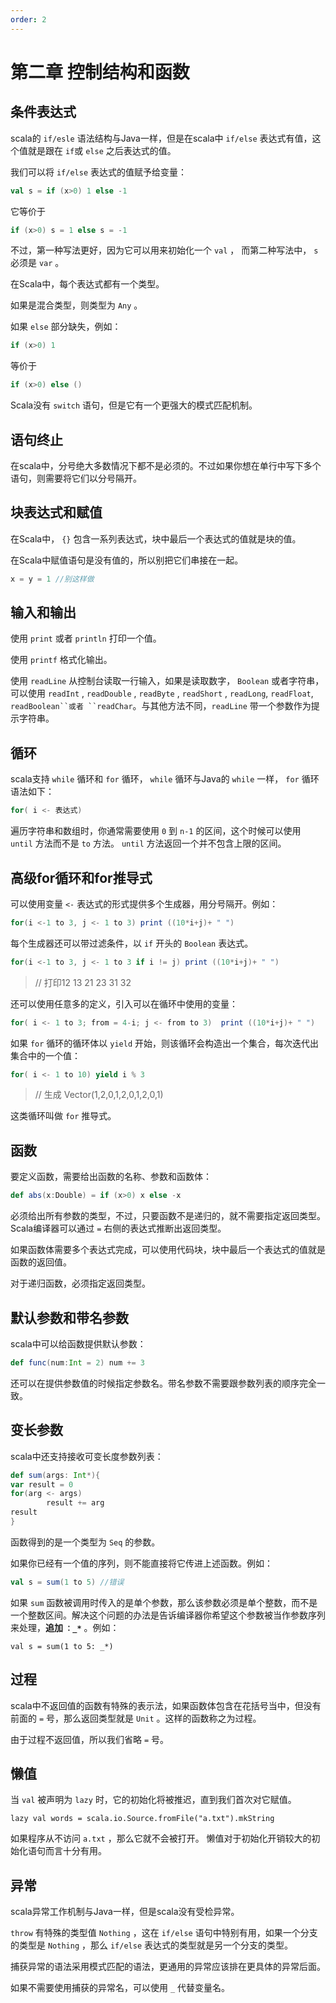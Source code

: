 ```yaml
---
order: 2
---
```


# 第二章 控制结构和函数

## 条件表达式

scala的 `if/esle` 语法结构与Java一样，但是在scala中 `if/else` 表达式有值，这个值就是跟在 `if`或 `else` 之后表达式的值。

我们可以将 `if/else` 表达式的值赋予给变量：

```scala
val s = if (x>0) 1 else -1
```

它等价于

```scala
if (x>0) s = 1 else s = -1
```

不过，第一种写法更好，因为它可以用来初始化一个 `val` ， 而第二种写法中， `s` 必须是 `var` 。

在Scala中，每个表达式都有一个类型。

如果是混合类型，则类型为 `Any` 。

如果 `else` 部分缺失，例如：

```scala
if (x>0) 1
```

等价于

```scala
if (x>0) else ()
```

Scala没有 `switch` 语句，但是它有一个更强大的模式匹配机制。

## 语句终止

在scala中，分号绝大多数情况下都不是必须的。不过如果你想在单行中写下多个语句，则需要将它们以分号隔开。

## 块表达式和赋值

在Scala中， `{}` 包含一系列表达式，块中最后一个表达式的值就是块的值。

在Scala中赋值语句是没有值的，所以别把它们串接在一起。

```scala
x = y = 1 //别这样做
```

## 输入和输出

使用 `print` 或者 `println` 打印一个值。

使用 `printf` 格式化输出。

使用 `readLine` 从控制台读取一行输入，如果是读取数字， `Boolean` 或者字符串，可以使用 `readInt` , `readDouble` , `readByte` , `readShort` , `readLong`, `readFloat`, `readBoolean``或者 ``readChar`。与其他方法不同，`readLine` 带一个参数作为提示字符串。

## 循环

scala支持 `while` 循环和 `for` 循环， `while` 循环与Java的 `while` 一样， `for` 循环语法如下：

```scala
for( i <- 表达式)
```

遍历字符串和数组时，你通常需要使用 `0` 到 `n-1` 的区间，这个时候可以使用 `until` 方法而不是 `to` 方法。 `until` 方法返回一个并不包含上限的区间。

## 高级for循环和for推导式

可以使用变量 `<-` 表达式的形式提供多个生成器，用分号隔开。例如：

```scala
for(i <-1 to 3, j <- 1 to 3) print ((10*i+j)+ " ")
```

每个生成器还可以带过滤条件，以 `if` 开头的 `Boolean` 表达式。

```scala
for(i <-1 to 3, j <- 1 to 3 if i != j) print ((10*i+j)+ " ")
```

> // 打印12 13 21 23 31 32

还可以使用任意多的定义，引入可以在循环中使用的变量：

```scala
for( i <- 1 to 3; from = 4-i; j <- from to 3)  print ((10*i+j)+ " ")
```

如果 `for` 循环的循环体以 `yield` 开始，则该循环会构造出一个集合，每次迭代出集合中的一个值：

```scala
for( i <- 1 to 10) yield i % 3
```

> // 生成 Vector(1,2,0,1,2,0,1,2,0,1)

这类循环叫做 `for` 推导式。

## 函数

要定义函数，需要给出函数的名称、参数和函数体：

```scala
def abs(x:Double) = if (x>0) x else -x
```

必须给出所有参数的类型，不过，只要函数不是递归的，就不需要指定返回类型。Scala编译器可以通过 `=` 右侧的表达式推断出返回类型。

如果函数体需要多个表达式完成，可以使用代码块，块中最后一个表达式的值就是函数的返回值。

对于递归函数，必须指定返回类型。

## 默认参数和带名参数

scala中可以给函数提供默认参数：

```scala
def func(num:Int = 2) num += 3
```

还可以在提供参数值的时候指定参数名。带名参数不需要跟参数列表的顺序完全一致。

## 变长参数

scala中还支持接收可变长度参数列表：

```scala
def sum(args: Int*){
var result = 0
for(arg <- args)
        result += arg
result
}
```

函数得到的是一个类型为 `Seq` 的参数。

如果你已经有一个值的序列，则不能直接将它传进上述函数。例如：

```scala
val s = sum(1 to 5) //错误
```

如果 `sum` 函数被调用时传入的是单个参数，那么该参数必须是单个整数，而不是一个整数区间。解决这个问题的办法是告诉编译器你希望这个参数被当作参数序列来处理，**追加 `：_*`** 。例如：

```
val s = sum(1 to 5: _*)
```

## 过程

scala中不返回值的函数有特殊的表示法，如果函数体包含在花括号当中，但没有前面的 `=` 号，那么返回类型就是 `Unit` 。这样的函数称之为过程。

由于过程不返回值，所以我们省略 `=` 号。

## 懒值

当 `val` 被声明为 `lazy` 时，它的初始化将被推迟，直到我们首次对它赋值。

```
lazy val words = scala.io.Source.fromFile("a.txt").mkString
```

如果程序从不访问 `a.txt` ，那么它就不会被打开。 懒值对于初始化开销较大的初始化语句而言十分有用。

## 异常

scala异常工作机制与Java一样，但是scala没有受检异常。

`throw` 有特殊的类型值 `Nothing` ，这在 `if/else` 语句中特别有用，如果一个分支的类型是 `Nothing` ，那么 `if/else` 表达式的类型就是另一个分支的类型。

捕获异常的语法采用模式匹配的语法，更通用的异常应该排在更具体的异常后面。

如果不需要使用捕获的异常名，可以使用 `_` 代替变量名。